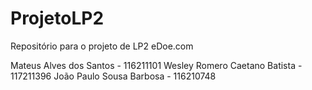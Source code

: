 # ProjetoLP2
Repositório para o projeto de LP2 eDoe.com

Mateus Alves dos Santos - 116211101
Wesley Romero Caetano Batista - 117211396
João Paulo Sousa Barbosa - 116210748
